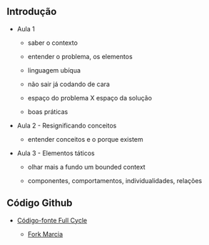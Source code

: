 ## Introdução

  - Aula 1
  
    - saber o contexto
  
    - entender o problema, os elementos
  
    - linguagem ubíqua
	
	- não sair já codando de cara
	
	- espaço do problema X espaço da solução
	
	- boas práticas
	
  - Aula 2 - Resignificando conceitos
  
    - entender conceitos e o porque existem
	
  - Aula 3 - Elementos táticos

    - olhar mais a fundo um bounded context
	
	- componentes, comportamentos, individualidades, relações

## Código Github

  - [Código-fonte Full Cycle](https://github.com/devfullcycle/fc-ddd-patterns)
  
    - [Fork Marcia](https://github.com/marciafc/fc-ddd-patterns)  
	
  	
	
  
  
  
  
  